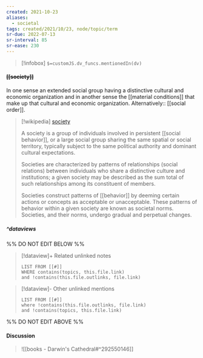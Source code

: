 ```yaml
---
created: 2021-10-23
aliases:
  - societal
tags: created/2021/10/23, node/topic/term
sr-due: 2022-07-13
sr-interval: 85
sr-ease: 230
---
```

> [!infobox]
`$=customJS.dv_funcs.mentionedIn(dv)`

#### <s class="topic-title">[[society]]</s>

In one sense 
an extended social group having a distinctive cultural and economic organization
and in another sense
the [[material conditions]] that make up that cultural and economic organization.
Alternatively:: [[social order]].

> [!wikipedia] [society](https://en.wikipedia.org/wiki/Society)
> 
> A society is a group of individuals involved in persistent [[social behavior]], or a large social group sharing the same spatial or social territory, typically subject to the same political authority and dominant cultural expectations. 
> 
> Societies are characterized by patterns of relationships (social relations) between individuals who share a distinctive culture and institutions; a given society may be described as the sum total of such relationships among its constituent of members. 
> 
> Societies construct patterns of [[behavior]] by deeming certain actions or concepts as acceptable or unacceptable. These patterns of behavior within a given society are known as societal norms. Societies, and their norms, undergo gradual and perpetual changes.
> 

##### ^dataviews

%% DO NOT EDIT BELOW %%
> [!dataview]+ Related unlinked notes
> ```dataview
> LIST FROM [[#]]
> WHERE contains(topics, this.file.link)
> and !contains(this.file.outlinks, file.link)
> ```
 
> [!dataview]- Other unlinked mentions
> ```dataview
> LIST FROM [[#]]
> where !contains(this.file.outlinks, file.link)
> and !contains(topics, this.file.link)
> ```

%% DO NOT EDIT ABOVE %%

#### Discussion

> ![[books - Darwin's Cathedral#^292550146]]
